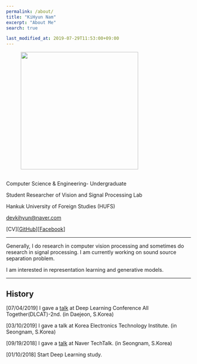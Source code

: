 ```yaml
---
permalink: /about/
title: "KiHyun Nam"
excerpt: "About Me"
search: true

last_modified_at: 2019-07-29T11:53:00+09:00
---
```


<figure class="align-left", style="margin-bottom:30px; margin-top:0px; ">
  <img src="{{ site.url }}{{ site.baseurl }}/assets/images/KiHyun%20Nam.png" alt="" 
       style="margin-bottom: 0px; heigth: 320px; width: 320px;">
</figure> 


Computer Science & Engineering- Undergraduate

Student Researcher of Vision and Signal Processing Lab

Hankuk University of Foreign Studies (HUFS)

[devkihyun@naver.com](mailto:devkihyun@naver.com)

[CV][[GitHub](https://github.com/devkihyun)][[Facebook](https://www.facebook.com/profile.php?id=100004485828793)]


---

Generally, I do research in computer vision processing and sometimes do research in signal processing. I am currently working on sound source separation problem.

I am interested in representation learning and generative models.

---

## History

[07/04/2019] I gave a [talk](https://docs.google.com/presentation/d/18a4EyWXfyHsm9lhMPY1G-dZ9k5AC8s_yaK25Sa2xyj0/edit) at Deep Learning Conference All Together(DLCAT)-2nd. (in Daejeon, S.Korea)

[03/10/2019] I gave a talk at Korea Electronics Technology Institute. (in Seongnam, S.Korea)

[09/19/2018] I gave a [talk](https://www.youtube.com/watch?v=nvsYKSHw0jo) at Naver TechTalk. (in Seongnam, S.Korea)

[01/10/2018] Start Deep Learning study.

